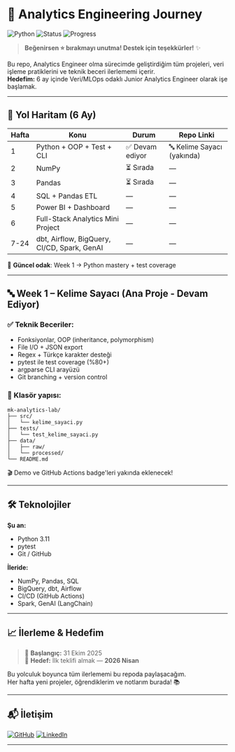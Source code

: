 # 🚀 Analytics Engineering Journey

![Python](https://img.shields.io/badge/python-3.11-blue)
![Status](https://img.shields.io/badge/status-active-success)
![Progress](https://img.shields.io/badge/progress-week%201-orange)

> **Beğenirsen ⭐ bırakmayı unutma! Destek için teşekkürler!** ✨

Bu repo, Analytics Engineer olma sürecimde geliştirdiğim tüm projeleri, veri işleme pratiklerini ve teknik beceri ilerlememi içerir.  
**Hedefim:** 6 ay içinde Veri/MLOps odaklı Junior Analytics Engineer olarak işe başlamak.

---

## 📌 Yol Haritam (6 Ay)

| Hafta | Konu | Durum | Repo Linki |
|------|------|------|-----------|
| 1 | Python + OOP + Test + CLI | ✅ Devam ediyor | 🔤 Kelime Sayacı (yakında) |
| 2 | NumPy | ⏳ Sırada | — |
| 3 | Pandas | ⏳ Sırada | — |
| 4 | SQL + Pandas ETL | — | — |
| 5 | Power BI + Dashboard | — | — |
| 6 | Full-Stack Analytics Mini Project | — | — |
| 7-24 | dbt, Airflow, BigQuery, CI/CD, Spark, GenAI | — | — |

📌 **Güncel odak**: Week 1 → Python mastery + test coverage

---

## 🔤 Week 1 – Kelime Sayacı (Ana Proje - Devam Ediyor)

### ✅ Teknik Beceriler:
- Fonksiyonlar, OOP (inheritance, polymorphism)
- File I/O + JSON export
- Regex + Türkçe karakter desteği
- pytest ile test coverage (%80+)
- argparse CLI arayüzü
- Git branching + version control

### 📁 Klasör yapısı:
```
mk-analytics-lab/
├── src/
│   └── kelime_sayaci.py
├── tests/
│   └── test_kelime_sayaci.py
├── data/
│   ├── raw/
│   └── processed/
└── README.md
```

🎬 Demo ve GitHub Actions badge'leri yakında eklenecek!

---

## 🛠️ Teknolojiler

**Şu an:**
- Python 3.11
- pytest
- Git / GitHub

**İleride:**
- NumPy, Pandas, SQL
- BigQuery, dbt, Airflow
- CI/CD (GitHub Actions)
- Spark, GenAI (LangChain)

---

## 📈 İlerleme & Hedefim

> 📅 **Başlangıç:** 31 Ekim 2025  
> 🎯 **Hedef:** İlk teklifi almak — **2026 Nisan**

Bu yolculuk boyunca tüm ilerlememi bu repoda paylaşacağım.  
Her hafta yeni projeler, öğrendiklerim ve notlarım burada! 📚

---

## 📬 İletişim

[![GitHub](https://img.shields.io/badge/GitHub-Youjin--n-black?logo=github)](https://github.com/Youjin-n)
[![LinkedIn](https://img.shields.io/badge/LinkedIn-Mustafa%20Küçükcoşkun-blue?logo=linkedin)](https://www.linkedin.com/in/mustafa-k%C3%BC%C3%A7%C3%BCkco%C5%9Fkun/)

---
